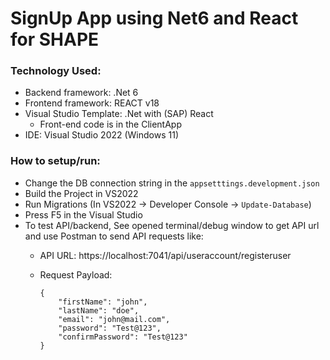 # SignUp App using Net6 and React for SHAPE

### Technology Used:
- Backend framework: .Net 6
- Frontend framework: REACT v18
- Visual Studio Template: .Net with (SAP) React
  - Front-end code is in the ClientApp
- IDE: Visual Studio 2022 (Windows 11)

### How to setup/run:
  - Change the DB connection string in the `appsetttings.development.json` 
  - Build the Project in VS2022
  - Run Migrations (In VS2022 -> Developer Console -> `Update-Database`)
  - Press F5 in the Visual Studio
  - To test API/backend, See opened terminal/debug window to get API url and use Postman to send API requests like:
    - API URL: https://localhost:7041/api/useraccount/registeruser
    - Request Payload:
    
        ```
        {
            "firstName": "john",
            "lastName": "doe",
            "email": "john@mail.com",
            "password": "Test@123",
            "confirmPassword": "Test@123"
        }
        ```
